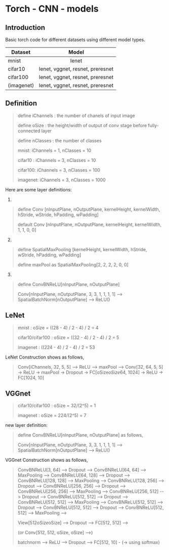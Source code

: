 # Torch - CNN - models

## Introduction

Basic torch code for different datasets using different model types. 

| Dataset		| Model									|
| ------------- |:-------------:						|
| mnist			| lenet									|
| cifar10		| lenet, vggnet, resnet, preresnet		|
| cifar100		| lenet, vggnet, resnet, preresnet		|
| (imagenet)	| lenet, vggnet, resnet, preresnet		|

## Definition

> define iChannels : the number of chanels of input image
>
> define oSize : the height/width of output of conv stage before fully-connected layer
>
> define nClasses : the number of classes
>
> mnist: iChannels = 1, nClasses = 10
>
> cifar10 : iChannels = 3, nClasses = 10
>
> cifar100: iChannels = 3, nClasses = 100
>
> imagenet: iChannels = 3, nClasses = 1000

Here are some layer definitions:

1. 
> define Conv [nInputPlane, nOutputPlane, kernelHeight, kernelWidth, hStride, wStride, hPadding, wPadding]
>
> default Conv [nInputPlane, nOutputPlane, kernelHeight, kernelWidth, 1, 1, 0, 0]

2. 
> define SpatialMaxPooling [kernelHeight, kernelWidth, hStride, wStride, hPadding, wPadding]
>
> define maxPool as SpatialMaxPooling[2, 2, 2, 2, 0, 0]

3. 
> define ConvBNReLU[nInputPlane, nOutputPlane]
>
> Conv[nInputPlane, nOutputPlane, 3, 3, 1, 1, 1, 1] --> SpatialBatchNorm[nOutputPlane] --> ReLU()

## LeNet

> mnist : oSize = ((28 - 4) / 2 - 4) / 2 = 4
>
> cifar10/cifar100 :  oSize = ((32 - 4) / 2 - 4) / 2 = 5
>
> imagenet : ((224 - 4) / 2 - 4) / 2 = 53

LeNet Construction shows as follows,

> Conv[iChannels, 32, 5, 5] --> ReLU --> maxPool --> Conv[32, 64, 5, 5] -> ReLU -> maxPool -> Dropout -> FC[oSize*oSize*64, 1024] -> ReLU -> FC[1024, 10]

## VGGnet

> cifar10/cifar100 :  oSize = 32/(2^5) = 1
>
> imagenet : oSize = 224/(2^5) = 7

new layer definition:
> define ConvBNReLU[nInputPlane, nOutputPlane] as follows,
>
> Conv[nInputPlane, nOutputPlane, 3, 3, 1, 1, 1, 1] --> SpatialBatchNorm[nOutputPlane] --> ReLU()

VGGnet Construction shows as follows,

> ConvBNReLU[3, 64] --> Dropout --> ConvBNReLU[64, 64] --> MaxPooling -->
> ConvBNReLU[64, 128] --> Dropout --> ConvBNReLU[128, 128] --> MaxPooling -->
> ConvBNReLU[128, 256] --> Dropout --> ConvBNReLU[256, 256] --> Dropout --> ConvBNReLU[256, 256] --> MaxPooling -->
> ConvBNReLU[256, 512] --> Dropout --> ConvBNReLU[512, 512] --> Dropout --> ConvBNReLU[512, 512] --> MaxPooling -->
> ConvBNReLU[512, 512] --> Dropout --> ConvBNReLU[512, 512] --> Dropout --> ConvBNReLU[512, 512] --> MaxPooling -->
>
> View[512*oSize*oSize] --> Dropout --> FC[512, 512] -->
>
> (or Conv[512, 512, oSize, oSize] -->)
>
> batchnorm --> ReLU --> Dropout --> FC[512, 10] - (-> using softmax)